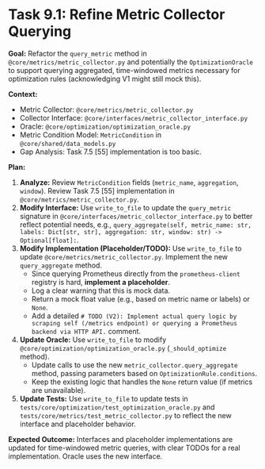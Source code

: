 # Task 9.1: Refine Metric Collector Querying

**Goal:** Refactor the `query_metric` method in `@core/metrics/metric_collector.py` and potentially the `OptimizationOracle` to support querying aggregated, time-windowed metrics necessary for optimization rules (acknowledging V1 might still mock this).

**Context:**
- Metric Collector: `@core/metrics/metric_collector.py`
- Collector Interface: `@core/interfaces/metric_collector_interface.py`
- Oracle: `@core/optimization/optimization_oracle.py`
- Metric Condition Model: `MetricCondition` in `@core/shared/data_models.py`
- Gap Analysis: Task 7.5 [55] implementation is too basic.

**Plan:**

1.  **Analyze:** Review `MetricCondition` fields (`metric_name`, `aggregation`, `window`). Review Task 7.5 [55] implementation in `@core/metrics/metric_collector.py`.
2.  **Modify Interface:** Use `write_to_file` to update the `query_metric` signature in `@core/interfaces/metric_collector_interface.py` to better reflect potential needs, e.g., `query_aggregate(self, metric_name: str, labels: Dict[str, str], aggregation: str, window: str) -> Optional[float]:`.
3.  **Modify Implementation (Placeholder/TODO):** Use `write_to_file` to update `@core/metrics/metric_collector.py`. Implement the new `query_aggregate` method.
    *   Since querying Prometheus directly from the `prometheus-client` registry is hard, **implement a placeholder**.
    *   Log a clear warning that this is mock data.
    *   Return a mock float value (e.g., based on metric name or labels) or `None`.
    *   Add a detailed `# TODO (V2): Implement actual query logic by scraping self (/metrics endpoint) or querying a Prometheus backend via HTTP API.` comment.
4.  **Update Oracle:** Use `write_to_file` to modify `@core/optimization/optimization_oracle.py` (`_should_optimize` method).
    *   Update calls to use the new `metric_collector.query_aggregate` method, passing parameters based on `OptimizationRule.conditions`.
    *   Keep the existing logic that handles the `None` return value (if metrics are unavailable).
5.  **Update Tests:** Use `write_to_file` to update tests in `tests/core/optimization/test_optimization_oracle.py` and `tests/core/metrics/test_metric_collector.py` to reflect the new interface and placeholder behavior.

**Expected Outcome:** Interfaces and placeholder implementations are updated for time-windowed metric queries, with clear TODOs for a real implementation. Oracle uses the new interface.